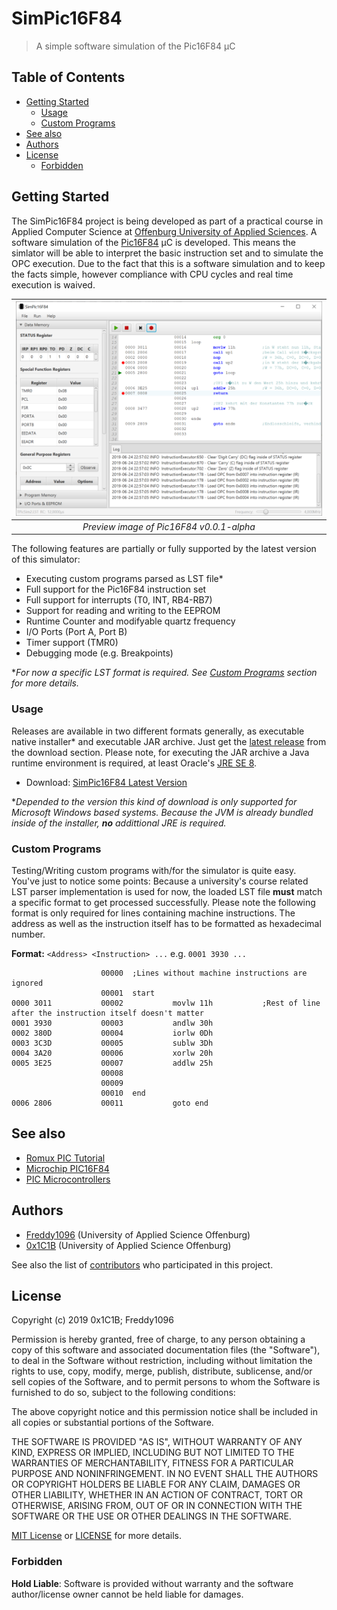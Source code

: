 # SimPic16F84
> A simple software simulation of the Pic16F84 µC

## Table of Contents

- [Getting Started](#getting-started)
  - [Usage](#usage)
  - [Custom Programs](#custom-programs)
- [See also](#see-also)
- [Authors](#authors)
- [License](#license)
  - [Forbidden](#forbidden)

## Getting Started

The SimPic16F84 project is being developed as part of a practical course in Applied Computer Science at
[Offenburg University of Applied Sciences](https://www.hs-offenburg.de/). A software simulation of the
[Pic16F84](http://www.microchip.com/wwwproducts/en/PIC16F84) µC is developed.
This means the simlator will be able to interpret the basic instruction set and to simulate the OPC execution. Due to the fact that
this is a software simulation and to keep the facts simple, however compliance with CPU cycles and real time execution is waived.

| ![SimPic16F84 Screendump](https://github.com/0x1C1B/SimPic16F84/blob/master/assets/screendump.PNG?raw=true) |
|:--:| 
| *Preview image of Pic16F84 v0.0.1-alpha* |

The following features are partially or fully supported by the latest version of this simulator:

- Executing custom programs parsed as LST file\*
- Full support for the Pic16F84 instruction set
- Full support for interrupts (T0, INT, RB4-RB7)
- Support for reading and writing to the EEPROM
- Runtime Counter and modifyable quartz frequency
- I/O Ports (Port A, Port B)
- Timer support (TMR0)
- Debugging mode (e.g. Breakpoints)

\**For now a specific LST format is required. See [Custom Programs](#custom-programs) section for more details.*

### Usage

Releases are available in two different formats generally, as executable native installer\* and executable JAR archive. Just get the [latest release](https://github.com/0x1C1B/SimPic16F84/releases) from the download section. Please note, for executing the JAR archive a Java runtime environment is required, at least Oracle's [JRE SE 8](https://www.oracle.com/technetwork/java/javase/overview/index.html).

- Download: [SimPic16F84 Latest Version](https://github.com/0x1C1B/SimPic16F84/releases)

\**Depended to the version this kind of download is only supported for Microsoft Windows based systems. Because the JVM is already bundled inside of the installer, **no** addittional JRE is required.*

### Custom Programs

Testing/Writing custom programs with/for the simulator is quite easy. You've just to notice some points: Because a university's course
related LST parser implementation is used for now, the loaded LST file **must** match a specific format to get processed successfully.
Please note the following format is only required for lines containing machine instructions. The address as well as the instruction itself has to be formatted as hexadecimal number.

**Format:** `<Address> <Instruction> ...` e.g. `0001 3930 ...`

```
                    00000  ;Lines without machine instructions are ignored
                    00001  start    
0000 3011           00002           movlw 11h           ;Rest of line after the instruction itself doesn't matter
0001 3930           00003           andlw 30h
0002 380D           00004           iorlw 0Dh
0003 3C3D           00005           sublw 3Dh
0004 3A20           00006           xorlw 20h
0005 3E25           00007           addlw 25h
                    00008             
                    00009           
                    00010  end     
0006 2806           00011           goto end
```

## See also

- [Romux PIC Tutorial](http://romux.com/tutorials/pic-tutorial)
- [Microchip PIC16F84](https://www.microchip.com/wwwproducts/en/PIC16F84)
- [PIC Microcontrollers](http://www.islavici.ro/cursuriold/conducere%20sist%20cu%20calculatorul/PICbook/0_Uvod.htm)

## Authors

- [Freddy1096](https://github.com/Freddy1096) (University of Applied Science Offenburg)
- [0x1C1B](https://github.com/0x1C1B) (University of Applied Science Offenburg)

See also the list of [contributors](https://github.com/0x1C1B/SimPic16F84/contributors) who participated in this project.

## License

Copyright (c) 2019 0x1C1B; Freddy1096

Permission is hereby granted, free of charge, to any person obtaining a copy
of this software and associated documentation files (the "Software"), to deal
in the Software without restriction, including without limitation the rights
to use, copy, modify, merge, publish, distribute, sublicense, and/or sell
copies of the Software, and to permit persons to whom the Software is
furnished to do so, subject to the following conditions:

The above copyright notice and this permission notice shall be included in all
copies or substantial portions of the Software.

THE SOFTWARE IS PROVIDED "AS IS", WITHOUT WARRANTY OF ANY KIND, EXPRESS OR
IMPLIED, INCLUDING BUT NOT LIMITED TO THE WARRANTIES OF MERCHANTABILITY,
FITNESS FOR A PARTICULAR PURPOSE AND NONINFRINGEMENT. IN NO EVENT SHALL THE
AUTHORS OR COPYRIGHT HOLDERS BE LIABLE FOR ANY CLAIM, DAMAGES OR OTHER
LIABILITY, WHETHER IN AN ACTION OF CONTRACT, TORT OR OTHERWISE, ARISING FROM,
OUT OF OR IN CONNECTION WITH THE SOFTWARE OR THE USE OR OTHER DEALINGS IN THE
SOFTWARE.

[MIT License](https://opensource.org/licenses/MIT) or [LICENSE](LICENSE) for
more details.

### Forbidden

**Hold Liable**: Software is provided without warranty and the software
author/license owner cannot be held liable for damages.
